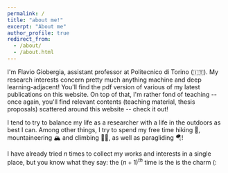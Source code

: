 ```yaml
---
permalink: /
title: "about me!"
excerpt: "About me"
author_profile: true
redirect_from: 
  - /about/
  - /about.html
---
```


I'm Flavio Giobergia, assistant professor at Politecnico di Torino (🇮🇹). My research interests concern pretty much anything machine and deep learning-adjacent! You'll find the pdf version of various of my latest publications on this website. On top of that, I'm rather fond of teaching -- once again, you'll find relevant contents (teaching material, thesis proposals) scattered around this website -- check it out!

I tend to try to balance my life as a researcher with a life in the outdoors as best I can. Among other things, I try to spend my free time hiking 🥾,  mountaineering 🏔 and climbing 🧗‍♂️, as well as paragliding 🪂! 

I have already tried $n$ times to collect my works and interests in a single place, but you know what they say: the $(n+1)^{th}$ time is the is the charm (:
